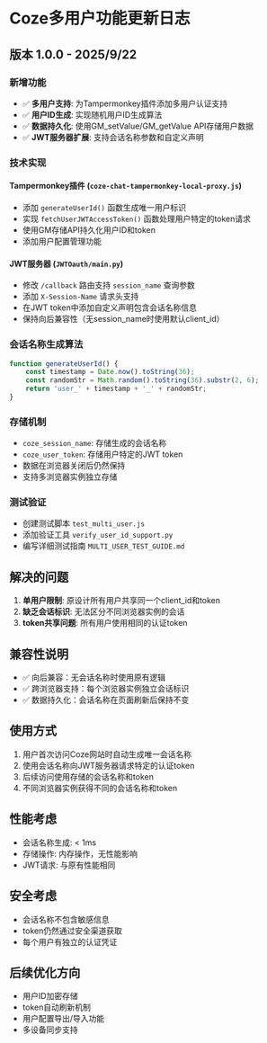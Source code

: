# Coze多用户功能更新日志

## 版本 1.0.0 - 2025/9/22
### 新增功能
- ✅ **多用户支持**: 为Tampermonkey插件添加多用户认证支持
- ✅ **用户ID生成**: 实现随机用户ID生成算法
- ✅ **数据持久化**: 使用GM_setValue/GM_getValue API存储用户数据
- ✅ **JWT服务器扩展**: 支持会话名称参数和自定义声明

### 技术实现

#### Tampermonkey插件 (`coze-chat-tampermonkey-local-proxy.js`)
- 添加 `generateUserId()` 函数生成唯一用户标识
- 实现 `fetchUserJWTAccessToken()` 函数处理用户特定的token请求
- 使用GM存储API持久化用户ID和token
- 添加用户配置管理功能

#### JWT服务器 (`JWTOauth/main.py`)
- 修改 `/callback` 路由支持 `session_name` 查询参数
- 添加 `X-Session-Name` 请求头支持
- 在JWT token中添加自定义声明包含会话名称信息
- 保持向后兼容性（无session_name时使用默认client_id）

### 会话名称生成算法
```javascript
function generateUserId() {
    const timestamp = Date.now().toString(36);
    const randomStr = Math.random().toString(36).substr(2, 6);
    return 'user_' + timestamp + '_' + randomStr;
}
```

### 存储机制
- `coze_session_name`: 存储生成的会话名称
- `coze_user_token`: 存储用户特定的JWT token
- 数据在浏览器关闭后仍然保持
- 支持多浏览器实例独立存储

### 测试验证
- 创建测试脚本 `test_multi_user.js`
- 添加验证工具 `verify_user_id_support.py`
- 编写详细测试指南 `MULTI_USER_TEST_GUIDE.md`

## 解决的问题
1. **单用户限制**: 原设计所有用户共享同一个client_id和token
2. **缺乏会话标识**: 无法区分不同浏览器实例的会话
3. **token共享问题**: 所有用户使用相同的认证token

## 兼容性说明
- ✅ 向后兼容：无会话名称时使用原有逻辑
- ✅ 跨浏览器支持：每个浏览器实例独立会话标识
- ✅ 数据持久化：会话名称在页面刷新后保持不变

## 使用方式
1. 用户首次访问Coze网站时自动生成唯一会话名称
2. 使用会话名称向JWT服务器请求特定的认证token
3. 后续访问使用存储的会话名称和token
4. 不同浏览器实例获得不同的会话名称和token

## 性能考虑
- 会话名称生成: < 1ms
- 存储操作: 内存操作，无性能影响
- JWT请求: 与原有性能相同

## 安全考虑
- 会话名称不包含敏感信息
- token仍然通过安全渠道获取
- 每个用户有独立的认证凭证

## 后续优化方向
- 用户ID加密存储
- token自动刷新机制
- 用户配置导出/导入功能
- 多设备同步支持